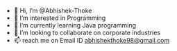 - 👋 Hi, I’m @Abhishek-Thoke
- 👀 I’m interested in Programming
- 🌱 I’m currently learning Java programming
- 💞️ I’m looking to collaborate on corporate industries
- 📫 reach me on Email ID abhishekthoke98@gmail.com

<!---
Abhishek-Thoke/Abhishek-Thoke is a ✨ special ✨ repository because its `README.md` (this file) appears on your GitHub profile.
You can click the Preview link to take a look at your changes.
--->
